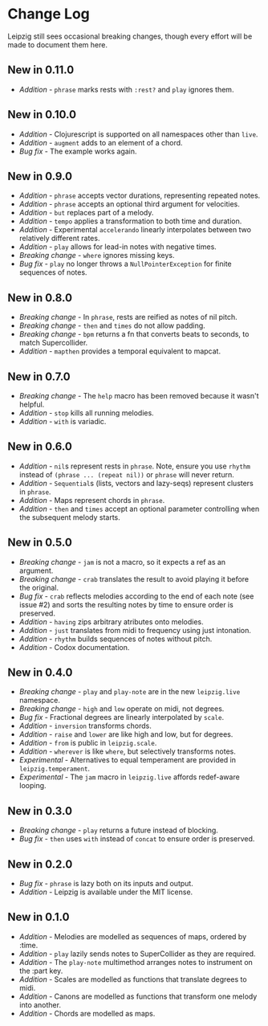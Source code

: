 Change Log
==========

Leipzig still sees occasional breaking changes, though every effort will be made to
document them here.

New in 0.11.0
------------
* *Addition* - `phrase` marks rests with `:rest?` and `play` ignores them.

New in 0.10.0
------------
* *Addition* - Clojurescript is supported on all namespaces other than `live`.
* *Addition* - `augment` adds to an element of a chord.
* *Bug fix* - The example works again.

New in 0.9.0
------------
* *Addition* - `phrase` accepts vector durations, representing repeated notes.
* *Addition* - `phrase` accepts an optional third argument for velocities.
* *Addition* - `but` replaces part of a melody.
* *Addition* - `tempo` applies a transformation to both time and duration.
* *Addition* - Experimental `accelerando` linearly interpolates between two relatively different rates.
* *Addition* - `play` allows for lead-in notes with negative times. 
* *Breaking change* - `where` ignores missing keys.
* *Bug fix* - `play` no longer throws a `NullPointerException` for finite sequences of notes.

New in 0.8.0
------------
* *Breaking change* - In `phrase`, rests are reified as notes of nil pitch.
* *Breaking change* - `then` and `times` do not allow padding.
* *Breaking change* - `bpm` returns a fn that converts beats to seconds, to match Supercollider. 
* *Addition* - `mapthen` provides a temporal equivalent to mapcat.

New in 0.7.0
------------
* *Breaking change* - The `help` macro has been removed because it wasn't helpful. 
* *Addition* - `stop` kills all running melodies.
* *Addition* - `with` is variadic.

New in 0.6.0
------------
* *Addition* - `nil`s represent rests in `phrase`. Note, ensure you use `rhythm` instead of `(phrase ... (repeat nil))` or `phrase` will never return.
* *Addition* - `Sequential`s (lists, vectors and lazy-seqs) represent clusters in `phrase`.
* *Addition* - Maps represent chords in `phrase`.
* *Addition* - `then` and `times` accept an optional parameter controlling when the subsequent melody starts.

New in 0.5.0
------------
* *Breaking change* - `jam` is not a macro, so it expects a ref as an argument.
* *Breaking change* - `crab` translates the result to avoid playing it before the original.
* *Bug fix* - `crab` reflects melodies according to the end of each note (see issue #2) and sorts the resulting notes by time to ensure order is preserved.
* *Addition* - `having` zips arbitrary atributes onto melodies.
* *Addition* - `just` translates from midi to frequency using just intonation.
* *Addition* - `rhythm` builds sequences of notes without pitch.
* *Addition* - Codox documentation.

New in 0.4.0
------------
* *Breaking change* - `play` and `play-note` are in the new `leipzig.live` namespace.
* *Breaking change* - `high` and `low` operate on midi, not degrees.
* *Bug fix* - Fractional degrees are linearly interpolated by `scale`.
* *Addition* - `inversion` transforms chords.
* *Addition* - `raise` and `lower` are like high and low, but for degrees.
* *Addition* - `from` is public in `leipzig.scale`.
* *Addition* - `wherever` is like `where`, but selectively transforms notes.
* *Experimental* - Alternatives to equal temperament are provided in `leipzig.temperament`.
* *Experimental* - The `jam` macro in `leipzig.live` affords redef-aware looping.

New in 0.3.0
------------
* *Breaking change* - `play` returns a future instead of blocking.
* *Bug fix* - `then` uses `with` instead of `concat` to ensure order is preserved.

New in 0.2.0
------------
* *Bug fix* - `phrase` is lazy both on its inputs and output.
* *Addition* - Leipzig is available under the MIT license.

New in 0.1.0
------------
* *Addition* - Melodies are modelled as sequences of maps, ordered by :time.
* *Addition* - `play` lazily sends notes to SuperCollider as they are required.
* *Addition* - The `play-note` multimethod arranges notes to instrument on the :part key.
* *Addition* - Scales are modelled as functions that translate degrees to midi.
* *Addition* - Canons are modelled as functions that transform one melody into another. 
* *Addition* - Chords are modelled as maps.
